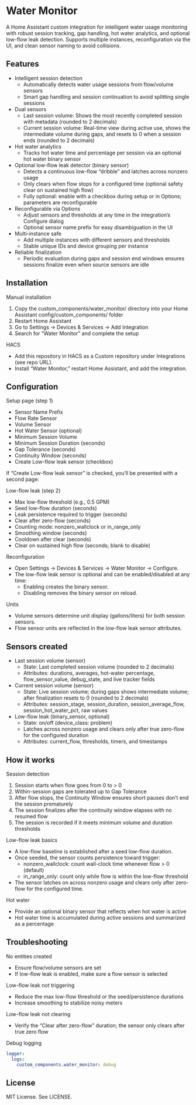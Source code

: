 # Water Monitor

A Home Assistant custom integration for intelligent water usage monitoring with robust session tracking, gap handling, hot water analytics, and optional low-flow leak detection. Supports multiple instances, reconfiguration via the UI, and clean sensor naming to avoid collisions.

## Features

- Intelligent session detection
  - Automatically detects water usage sessions from flow/volume sensors
  - Smart gap handling and session continuation to avoid splitting single sessions
- Dual sensors
  - Last session volume: Shows the most recently completed session with metadata (rounded to 2 decimals)
  - Current session volume: Real-time view during active use, shows the intermediate volume during gaps, and resets to 0 when a session ends (rounded to 2 decimals)
- Hot water analytics
  - Tracks hot water time and percentage per session via an optional hot water binary sensor
- Optional low-flow leak detector (binary sensor)
  - Detects a continuous low-flow “dribble” and latches across nonzero usage
  - Only clears when flow stops for a configured time (optional safety clear on sustained high flow)
  - Fully optional: enable with a checkbox during setup or in Options; parameters are reconfigurable
- Reconfigurable via Options
  - Adjust sensors and thresholds at any time in the integration’s Configure dialog
  - Optional sensor name prefix for easy disambiguation in the UI
- Multi-instance safe
  - Add multiple instances with different sensors and thresholds
  - Stable unique IDs and device grouping per instance
- Reliable finalization
  - Periodic evaluation during gaps and session end windows ensures sessions finalize even when source sensors are idle

## Installation

Manual installation
1) Copy the custom_components/water_monitor/ directory into your Home Assistant config/custom_components/ folder
2) Restart Home Assistant
3) Go to Settings → Devices & Services → Add Integration
4) Search for “Water Monitor” and complete the setup

HACS
- Add this repository in HACS as a Custom repository under Integrations (see repo URL).
- Install “Water Monitor,” restart Home Assistant, and add the integration.

## Configuration

Setup page (step 1)
- Sensor Name Prefix
- Flow Rate Sensor
- Volume Sensor
- Hot Water Sensor (optional)
- Minimum Session Volume
- Minimum Session Duration (seconds)
- Gap Tolerance (seconds)
- Continuity Window (seconds)
- Create Low-flow leak sensor (checkbox)

If “Create Low-flow leak sensor” is checked, you’ll be presented with a second page:

Low-flow leak (step 2)
- Max low-flow threshold (e.g., 0.5 GPM)
- Seed low-flow duration (seconds)
- Leak persistence required to trigger (seconds)
- Clear after zero-flow (seconds)
- Counting mode: nonzero_wallclock or in_range_only
- Smoothing window (seconds)
- Cooldown after clear (seconds)
- Clear on sustained high flow (seconds; blank to disable)

Reconfiguration
- Open Settings → Devices & Services → Water Monitor → Configure.
- The low-flow leak sensor is optional and can be enabled/disabled at any time:
  - Enabling creates the binary sensor.
  - Disabling removes the binary sensor on reload.

Units
- Volume sensors determine unit display (gallons/liters) for both session sensors.
- Flow sensor units are reflected in the low-flow leak sensor attributes.

## Sensors created

- Last session volume (sensor)
  - State: Last completed session volume (rounded to 2 decimals)
  - Attributes: durations, averages, hot-water percentage, flow_sensor_value, debug_state, and live tracker fields
- Current session volume (sensor)
  - State: Live session volume; during gaps shows intermediate volume; after finalization resets to 0 (rounded to 2 decimals)
  - Attributes: session_stage, session_duration, session_average_flow, session_hot_water_pct, raw values
- Low-flow leak (binary_sensor, optional)
  - State: on/off (device_class: problem)
  - Latches across nonzero usage and clears only after true zero-flow for the configured duration
  - Attributes: current_flow, thresholds, timers, and timestamps

## How it works

Session detection
1) Session starts when flow goes from 0 to > 0
2) Within-session gaps are tolerated up to Gap Tolerance
3) After flow stops, the Continuity Window ensures short pauses don’t end the session prematurely
4) The session finalizes after the continuity window elapses with no resumed flow
5) The session is recorded if it meets minimum volume and duration thresholds

Low-flow leak basics
- A low-flow baseline is established after a seed low-flow duration.
- Once seeded, the sensor counts persistence toward trigger:
  - nonzero_wallclock: count wall-clock time whenever flow > 0 (default)
  - in_range_only: count only while flow is within the low-flow threshold
- The sensor latches on across nonzero usage and clears only after zero-flow for the configured time.

Hot water
- Provide an optional binary sensor that reflects when hot water is active
- Hot water time is accumulated during active sessions and summarized as a percentage

## Troubleshooting

No entities created
- Ensure flow/volume sensors are set
- If low-flow leak is enabled, make sure a flow sensor is selected

Low-flow leak not triggering
- Reduce the max low-flow threshold or the seed/persistence durations
- Increase smoothing to stabilize noisy meters

Low-flow leak not clearing
- Verify the “Clear after zero-flow” duration; the sensor only clears after true zero flow

Debug logging
```yaml
logger:
  logs:
    custom_components.water_monitor: debug
```

## License

MIT License. See LICENSE.
